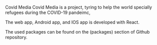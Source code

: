 Covid Media
Covid Media is a project, tyring to help the world specially refugees during the COVID-19 pandeimc,

The web app, Android app, and IOS app is developed with React.

The used packages can be found on the (packages) section of Github repository.  
